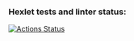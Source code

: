 ### Hexlet tests and linter status:
[![Actions Status](https://github.com/MaksymM92/frontend-project-lvl2/workflows/hexlet-check/badge.svg)](https://github.com/MaksymM92/frontend-project-lvl2/actions)
